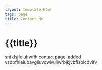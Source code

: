```yaml
---
layout: template.html
tags: page
title: Contact Me
---
```


# {{title}} 
snfklsjfeiuhwfih contact page. 
added vsdbfhleiubavgliuvqwivuliwrbjkjvbflsblcdvlfv